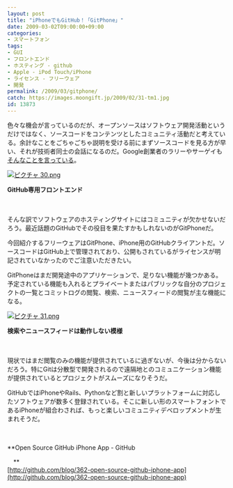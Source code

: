 ```yaml
---
layout: post
title: "iPhoneでもGitHub！「GitPhone」"
date: 2009-03-02T09:00:00+09:00
categories:
- スマートフォン
tags: 
- GUI
- フロントエンド
- ホスティング - github
- Apple - iPod Touch/iPhone
- ライセンス - フリーウェア
- 開発
permalink: /2009/03/gitphone/
catch: https://images.moongift.jp/2009/02/31-tm1.jpg
id: 13873
---
```

色々な機会が言っているのだが、オープンソースはソフトウェア開発活動というだけではなく、ソースコードをコンテンツとしたコミュニティ活動だと考えている。余計なことをごちゃごちゃ説明を受ける前にまずソースコードを見る方が早い、それが技術者同士の会話になるのだ。Google創業者のラリーやサーゲイも[そんなことを言っている](http://itpro.nikkeibp.co.jp/article/NEWS/20060314/232488/)。

  

[![ピクチャ 30.png](https://images.moongift.jp/2009/02/30-tm.jpg)](https://images.moongift.jp/2009/02/301.png)  
  
**GitHub専用フロントエンド**

  

　

  

そんな訳でソフトウェアのホスティングサイトにはコミュニティが欠かせないだろう。最近話題のGitHubでその役目を果たすかもしれないのがGitPhoneだ。

  

今回紹介するフリーウェアはGitPhone、iPhone用のGitHubクライアントだ。ソースコードはGitHub上で管理されており、公開もされているがライセンスが明記されていなかったのでご注意いただきたい。

  
<!--more-->

GitPhoneはまだ開発途中のアプリケーションで、足りない機能が幾つかある。予定されている機能も入れるとプライベートまたはパブリックな自分のプロジェクトの一覧とコミットログの閲覧、検索、ニュースフィードの閲覧が主な機能になる。

  

[![ピクチャ 31.png](https://images.moongift.jp/2009/02/31-tm1.jpg)](https://images.moongift.jp/2009/02/312.png)  
  
**検索やニュースフィードは動作しない模様**

  

　

  

現状ではまだ閲覧のみの機能が提供されているに過ぎないが、今後は分からないだろう。特にGitは分散型で開発されるので遠隔地とのコミュニケーション機能が提供されているとプロジェクトがスムーズになりそうだ。

  

GitHubではiPhoneやRails、Pythonなど割と新しいプラットフォームに対応したソフトウェアが数多く登録されている。そこに新しい形のスマートフォントであるiPhoneが組合わされば、もっと楽しいコミュニティデベロップメントが生まれそうだ。

  

　

  

**Open Source GitHub iPhone App - GitHub  
  
　**  
  [http://github.com/blog/362-open-source-github-iphone-app](http://github.com/blog/362-open-source-github-iphone-app)

  
